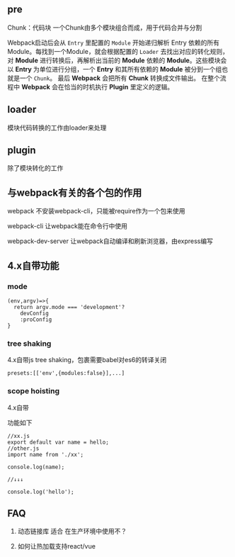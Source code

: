 ## pre

Chunk：代码块
一个Chunk由多个模块组合而成，用于代码合并与分割

Webpack启动后会从 `Entry` 里配置的 `Module` 开始递归解析 Entry 依赖的所有 Module。每找到一个Module，就会根据配置的 `Loader` 去找出对应的转化规则，对 **Module** 进行转换后，再解析出当前的 **Module** 依赖的 **Module**。这些模块会以 **Entry** 为单位进行分组，一个 **Entry** 和其所有依赖的 **Module** 被分到一个组也就是一个 `Chunk`。 最后 **Webpack** 会把所有 **Chunk** 转换成文件输出。 在整个流程中 **Webpack** 会在恰当的时机执行 **Plugin** 里定义的逻辑。

## loader
模块代码转换的工作由loader来处理

## plugin
除了模块转化的工作

## 与webpack有关的各个包的作用
webpack 不安装webpack-cli，只能被require作为一个包来使用

webpack-cli 让webpack能在命令行中使用

webpack-dev-server 让webpack自动编译和刷新浏览器，由express编写

## 4.x自带功能
### mode
```
(env,argv)=>{
  return argv.mode === 'development'?
    devConfig
    :proConfig
}
```
### tree shaking
4.x自带js tree shaking，包裹需要babel对es6的转译关闭
```
presets:[['env',{modules:false}],...]
```
### scope hoisting
4.x自带

功能如下
```
//xx.js
export default var name = hello;
//other.js
import name from './xx';

console.log(name);

//↓↓↓

console.log('hello');
```

## FAQ
1. 动态链接库 适合 在生产环境中使用不？

2. 如何让热加载支持react/vue
